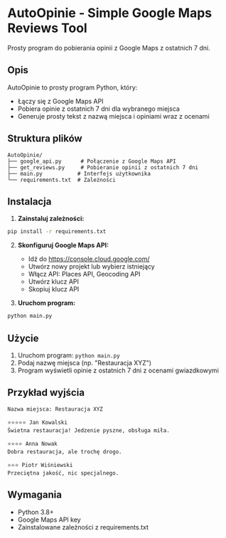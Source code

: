 # AutoOpinie - Simple Google Maps Reviews Tool

Prosty program do pobierania opinii z Google Maps z ostatnich 7 dni.

## Opis
AutoOpinie to prosty program Python, który:
- Łączy się z Google Maps API
- Pobiera opinie z ostatnich 7 dni dla wybranego miejsca
- Generuje prosty tekst z nazwą miejsca i opiniami wraz z ocenami

## Struktura plików
```
AutoOpinie/
├── google_api.py      # Połączenie z Google Maps API
├── get_reviews.py     # Pobieranie opinii z ostatnich 7 dni
├── main.py           # Interfejs użytkownika
└── requirements.txt  # Zależności
```

## Instalacja

1. **Zainstaluj zależności:**
```bash
pip install -r requirements.txt
```

2. **Skonfiguruj Google Maps API:**
   - Idź do https://console.cloud.google.com/
   - Utwórz nowy projekt lub wybierz istniejący
   - Włącz API: Places API, Geocoding API
   - Utwórz klucz API
   - Skopiuj klucz API

3. **Uruchom program:**
```bash
python main.py
```

## Użycie

1. Uruchom program: `python main.py`
2. Podaj nazwę miejsca (np. "Restauracja XYZ")
3. Program wyświetli opinie z ostatnich 7 dni z ocenami gwiazdkowymi

## Przykład wyjścia
```
Nazwa miejsca: Restauracja XYZ

⭐⭐⭐⭐⭐ Jan Kowalski
Świetna restauracja! Jedzenie pyszne, obsługa miła.

⭐⭐⭐⭐ Anna Nowak  
Dobra restauracja, ale trochę drogo.

⭐⭐⭐ Piotr Wiśniewski
Przeciętna jakość, nic specjalnego.
```

## Wymagania
- Python 3.8+
- Google Maps API key
- Zainstalowane zależności z requirements.txt
